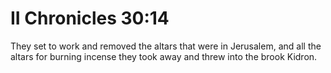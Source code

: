 # II Chronicles 30:14

They set to work and removed the altars that were in Jerusalem, and all the altars for burning incense they took away and threw into the brook Kidron.
